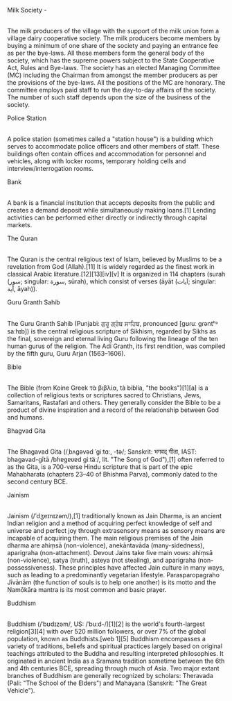 <html>
<head>
	<title>History activity</title>
</head>
<body>
	<p>
		Milk Society -<br><br>

The milk producers of the village with the support of the milk union form a village dairy cooperative society. The milk producers become members by buying a minimum of one share of the society and paying an entrance fee as per the bye-laws. All these members form the general body of the society, which has the supreme powers subject to the State Cooperative Act, Rules and Bye-laws.    The society has an elected Managing Committee (MC) including the Chairman from amongst the member producers as per the provisions of the bye-laws. All the positions of the MC are honorary. The committee employs paid staff to run the day-to-day affairs of the society. The number of such staff depends upon the size of the business of the society.
</p>

<p>
Police Station <br><br>

A police station (sometimes called a "station house") is a building which serves to accommodate police officers and other members of staff. These buildings often contain offices and accommodation for personnel and vehicles, along with locker rooms, temporary holding cells and interview/interrogation rooms.
</p>

<p>
Bank<br><br>

A bank is a financial institution that accepts deposits from the public and creates a demand deposit while simultaneously making loans.[1] Lending activities can be performed either directly or indirectly through capital markets.
</p>

<p>
The Quran<br><br>


The Quran is the central religious text of Islam, believed by Muslims to be a revelation from God (Allah).[11] It is widely regarded as the finest work in classical Arabic literature.[12][13][iv][v] It is organized in 114 chapters (surah (سور‎; singular: سورة‎, sūrah), which consist of verses (āyāt (آيات‎; singular: آية‎, āyah)).
</p>
<p>
Guru Granth Sahib<br><br>

The Guru Granth Sahib (Punjabi: ਗੁਰੂ ਗ੍ਰੰਥ ਸਾਹਿਬ, pronounced [ɡʊɾuː ɡɾəntʰᵊ saːhɪb]) is the central religious scripture of Sikhism, regarded by Sikhs as the final, sovereign and eternal living Guru following the lineage of the ten human gurus of the religion. The Adi Granth, its first rendition, was compiled by the fifth guru, Guru Arjan (1563–1606).
</p>
<p>
Bible<br><br>

The Bible (from Koine Greek τὰ βιβλία, tà biblía, "the books")[1][a] is a collection of religious texts or scriptures sacred to Christians, Jews, Samaritans, Rastafari and others. They generally consider the Bible to be a product of divine inspiration and a record of the relationship between God and humans. 
</p>
<p>
Bhagvad Gita<br><br>

The Bhagavad Gita (/ˌbʌɡəvəd ˈɡiːtɑː, -tə/; Sanskrit: भगवद् गीता, IAST: bhagavad-gītā /bɦɐɡɐʋɐd ɡiːtäː/, lit. "The Song of God"),[1] often referred to as the Gita, is a 700-verse Hindu scripture that is part of the epic Mahabharata (chapters 23–40 of Bhishma Parva), commonly dated to the second century BCE.
</p>
<p>
Jainism<br><br>
<p>
Jainism (/ˈdʒeɪnɪzəm/),[1] traditionally known as Jain Dharma, is an ancient Indian religion and a method of acquiring perfect knowledge of self and universe and perfect joy through extrasensory means as sensory means are incapable of acquiring them. The main religious premises of the Jain dharma are ahiṃsā (non-violence), anekāntavāda (many-sidedness), aparigraha (non-attachment). Devout Jains take five main vows: ahiṃsā (non-violence), satya (truth), asteya (not stealing), and aparigraha (non-possessiveness). These principles have affected Jain culture in many ways, such as leading to a predominantly vegetarian lifestyle. Parasparopagraho Jīvānām (the function of souls is to help one another) is its motto and the Ṇamōkāra mantra is its most common and basic prayer.
</p>
<p>
Buddhism<br><br>

Buddhism (/ˈbʊdɪzəm/, US: /ˈbuːd-/)[1][2] is the world's fourth-largest religion[3][4] with over 520 million followers, or over 7% of the global population, known as Buddhists.[web 1][5] Buddhism encompasses a variety of traditions, beliefs and spiritual practices largely based on original teachings attributed to the Buddha and resulting interpreted philosophies. It originated in ancient India as a Sramana tradition sometime between the 6th and 4th centuries BCE, spreading through much of Asia. Two major extant branches of Buddhism are generally recognized by scholars: Theravada (Pali: "The School of the Elders") and Mahayana (Sanskrit: "The Great Vehicle").
</p>

	
</body>
</html>
